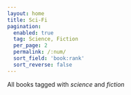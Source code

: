 ```yaml
---
layout: home
title: Sci-Fi
pagination: 
  enabled: true
  tag: Science, Fiction
  per_page: 2
  permalink: /:num/
  sort_field: 'book:rank'
  sort_reverse: false
---
```


All books tagged with _science_ and _fiction_
